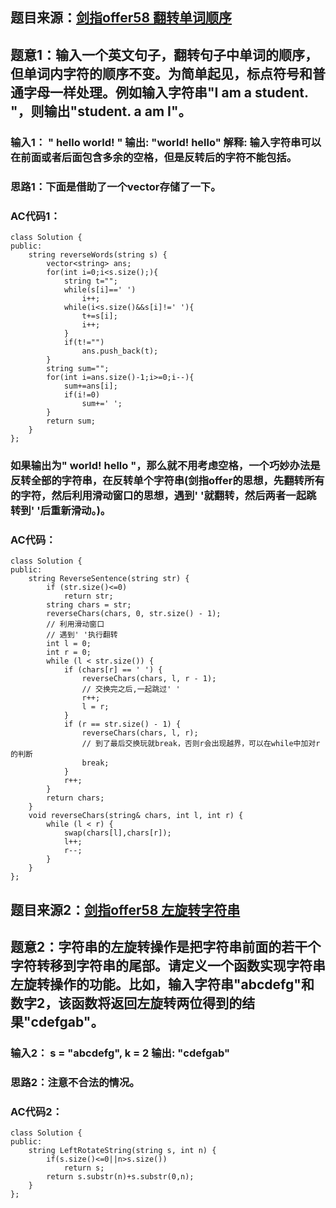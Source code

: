 ## 题目来源：[剑指offer58 翻转单词顺序](https://leetcode-cn.com/problems/fan-zhuan-dan-ci-shun-xu-lcof/)

## 题意1：输入一个英文句子，翻转句子中单词的顺序，但单词内字符的顺序不变。为简单起见，标点符号和普通字母一样处理。例如输入字符串"I am a student. "，则输出"student. a am I"。

### 输入1： "  hello world!  " 输出: "world! hello" 解释: 输入字符串可以在前面或者后面包含多余的空格，但是反转后的字符不能包括。

### 思路1：下面是借助了一个vector存储了一下。

### AC代码1：

```
class Solution {
public:
    string reverseWords(string s) {
        vector<string> ans;
        for(int i=0;i<s.size();){
            string t="";
            while(s[i]==' ')
                i++;
            while(i<s.size()&&s[i]!=' '){
                t+=s[i];
                i++;
            }
            if(t!="")
                ans.push_back(t);
        }
        string sum="";
        for(int i=ans.size()-1;i>=0;i--){
            sum+=ans[i];
            if(i!=0)
                sum+=' ';
        }
        return sum;
    }
};
```
### 如果输出为" world!  hello  "，那么就不用考虑空格，一个巧妙办法是反转全部的字符串，在反转单个字符串(剑指offer的思想，先翻转所有的字符，然后利用滑动窗口的思想，遇到' '就翻转，然后两者一起跳转到' '后重新滑动。)。

### AC代码：

```
class Solution {
public:
    string ReverseSentence(string str) {
        if (str.size()<=0) 
            return str;
        string chars = str;
        reverseChars(chars, 0, str.size() - 1);
        // 利用滑动窗口
        // 遇到' '执行翻转
        int l = 0;
        int r = 0;
        while (l < str.size()) {
            if (chars[r] == ' ') {
                reverseChars(chars, l, r - 1);
                // 交换完之后,一起跳过' '
                r++;
                l = r;
            }
            if (r == str.size() - 1) {
                reverseChars(chars, l, r);
                // 到了最后交换玩就break，否则r会出现越界，可以在while中加对r的判断
                break;
            }
            r++;
        }
        return chars;
    }
    void reverseChars(string& chars, int l, int r) {
        while (l < r) {
            swap(chars[l],chars[r]);
            l++;
            r--;
        }
    }
};
```

## 题目来源2：[剑指offer58 左旋转字符串](https://leetcode-cn.com/problems/zuo-xuan-zhuan-zi-fu-chuan-lcof/)

## 题意2：字符串的左旋转操作是把字符串前面的若干个字符转移到字符串的尾部。请定义一个函数实现字符串左旋转操作的功能。比如，输入字符串"abcdefg"和数字2，该函数将返回左旋转两位得到的结果"cdefgab"。

### 输入2： s = "abcdefg", k = 2 输出: "cdefgab"

### 思路2：注意不合法的情况。

### AC代码2：
```
class Solution {
public:
    string LeftRotateString(string s, int n) {
        if(s.size()<=0||n>s.size())
            return s;
        return s.substr(n)+s.substr(0,n);
    }
};
```
